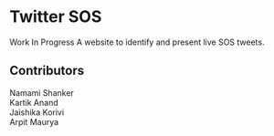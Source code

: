 # Twitter SOS

Work In Progress
A website to identify and present live SOS tweets.

## Contributors

Namami Shanker  
Kartik Anand  
Jaishika Korivi  
Arpit Maurya

